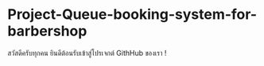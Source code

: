 # Project-Queue-booking-system-for-barbershop
สวัสดีครับทุกคน ยินดีต้อนรับเข้าสู่โปรเจกต์ GithHub ของเรา !
